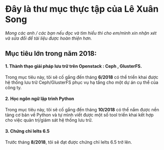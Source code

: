# Đây là thư mục thực tập của Lê Xuân Song
*Mong các anh / các bạn nếu đọc và tìm hiểu thì cho em/mình xin nhận xét và sửa đổi để tài liệu được hoàn thiện hơn.*

## Mục tiêu lớn trong năm 2018:

#### 1. Thành thạo giải pháp lưu trữ trên Openstack : Ceph , GlusterFS.
Trong mục tiêu này, tôi sẽ cố gắng đến tháng **6/2018** có thể triển khai được hệ thống lưu trữ Ceph/GlusterFS phục vụ hạ tầng cho một dự án cụ thể của công ty.

#### 2. Học ngôn ngữ lập trình Python
Trong mục tiêu này, tôi sẽ cố gắng đến tháng **10/2018** có thể nắm được nền tảng cơ bản về Python và tự mình viết được một số tool triển khai kết hợp cho việc quản trị/giám sát hệ thống lưu trữ.

#### 3. Chứng chỉ Ielts 6.5
Trước tháng **8/2018**, tôi sẽ đạt được chứng chỉ Ielts 6.5 trở lên.
